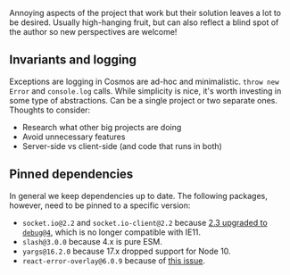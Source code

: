 Annoying aspects of the project that work but their solution leaves a lot to be desired. Usually high-hanging fruit, but can also reflect a blind spot of the author so new perspectives are welcome!

## Invariants and logging

Exceptions are logging in Cosmos are ad-hoc and minimalistic. `throw new Error` and `console.log` calls. While simplicity is nice, it's worth investing in some type of abstractions. Can be a single project or two separate ones. Thoughts to consider:

- Research what other big projects are doing
- Avoid unnecessary features
- Server-side vs client-side (and code that runs in both)

## Pinned dependencies

In general we keep dependencies up to date. The following packages, however, need to be pinned to a specific version:

- `socket.io@2.2` and `socket.io-client@2.2` because [2.3 upgraded to `debug@4`](https://github.com/socketio/socket.io-client/issues/1328#issuecomment-536525472), which is no longer compatible with IE11.
- `slash@3.0.0` because 4.x is pure ESM.
- `yargs@16.2.0` because 17.x dropped support for Node 10.
- `react-error-overlay@6.0.9` because of [this issue](https://github.com/facebook/create-react-app/issues/11773).

